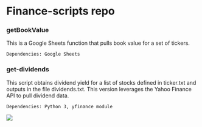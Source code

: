 # Finance-scripts repo

### getBookValue

This is a Google Sheets function that pulls book value for a set of tickers.

```Dependencies: Google Sheets```


### get-dividends

This script obtains dividend yield for a list of stocks defined in ticker.txt and outputs in the file dividends.txt. This version leverages the Yahoo Finance API to pull dividend data.

```Dependencies: Python 3, yfinance module```


![](https://github.com/sancheza/Finance-scripts/blob/main/get-dividends-demo.gif)



